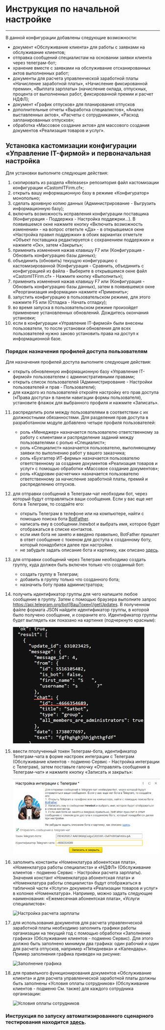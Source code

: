 # Инструкция по начальной настройке
---

В данной конфигурации добавлены следующие возможности:
- документ «Обслуживание клиента» для работы с заявками на обслуживание клиентов;
- отправка сообщений специалистам на основании заявки клиента через телеграм-бот;
- хранение вместе с заявками на обслуживание отсканированных актов выполненных работ;
- документы для расчета управленческой заработной платы «Начисление заработной платы», «Начисление фиксированной премии», «Выплата зарплаты» (начисление оклада, отпускных, процента от выполненных работ, фиксированной премии и расчет НДФЛ);
- документ «График отпусков» для планирования отпусков
- дополнительные отчеты «Выработка специалистов», «Анализ выставленных актов», «Расчеты с сотрудниками», «Расход запланированных отпусков»;
- обработка «Массовое создание актов» для массового создания документов «Реализация товаров и услуг».

## Установка кастомизации конфигурации «Управление IT-фирмой» и первоначальная настройка

Для установки выполните следующие действия:
1.  скопировать из раздела «Releases» репозитория файл кастомизации конфигурации «СаstomITFirm.cf»;
2.	открыть вашу информационную базу в режиме «Конфигуратор» монопольно;
3.	сделать архивную копию данных (Администрирование - Выгрузить информационную базу);
4.	включить возможность исправления конфигурации поставщика (Конфигурация - Поддержка - Настройка поддежрки...). В появившемся окне нажмите кнопку «Включить возможность изменения» - на вопрос ответьте «Да» - в открывшемся окне «Настройка правил поддержки» в обоих вариантах отметьте «Объект поставщика редактируется с сохранением поддержки» и нажмите «Ок», затем «Закрыть»;
5.	применить изменения нажав клавишу F7 или (Конфигурация - Обновить конфигурацию базы данных);
6.	объединить (обновить) текущую конфигурацию с кастомизированной (Конфигурация - Сравнить, объединить с конфигурацией из файла - Выберите в открывшемся окне файл «СаstomITFirm.cf» - Нажмите кнопку «Выполнить»);
7.	применить изменения нажав клавишу F7 или (Конфигурация - Обновить конфигурацию базы данных), затем в появившемся окне «Реорганизация информации» нажмите «Применить»;
8.	запустить конфигурацию в пользовательском режиме, для этого нажмите F5 или (Отладка - Начать отладку);
9.	во время запуска в пользовательском режиме произойдет применение установленных обновлений. Дождитесь окончания установки;
10.	если в конфигурации «Управление IT-фирмой» были внесены пользователи, то после установки обновления для всех пользователей нужно заново установить права на доступ к информационной базе.

### Порядок назначения профилей доступа пользователям

Для назначения профилей доступа выполните следующие действия:
- открыть обновленную информационную базу «Управление IT-фирмой» пользователем с административными правами;
- открыть список пользователей (Администрирование - Настройки пользователей и прав - Пользователи);
- для каждого из пользователей откройте настройку его прав доступа («Права доступа» в панели навигации формы пользователя), установите флажок для выбранного профиля и нажмите «Записать».

11.	распределить роли между пользователями в соответствии с их должностными обязанностями. Для разделения прав доступа в разработанном модуле добавлено четыре профиля пользователей:
    - роль «Менеджер» назначается пользователю ответственному за работу с клиентами и распределение заданий между пользователями с ролью «Специалист»;
    - роль «Специалист» назначается пользователю, выполняющему заявки по выполнению работ у вашего заказчика;
    - роль «Бухгалтер ИТ-фирмы» назначается пользователю ответственному за создание документов «Реализация товаров и услуг» с помощью обработки «Массовое создание документов»;
    - роль «Кадровик-расчетчик» назначается пользователю ответственному за начисление заработной платы, премий и распределению отпусков.
12. для отправки сообщений в Телеграм-чат необходим бот, через который будут отправляться ваши сообщения. Если у вас еще нет бота в Телеграм, то создайте его: 
    - открыть Телеграм в телефоне или на компьютере, найти с помощью поиска бота [BotFather](https://telegram.me/BotFather).
    - написать ему в сообщении /newbot и выбрать имя, которое будет отображаться в списке контактов.
    - если имя бота не занято и введено правильно, BotFather пришлет в ответ сообщение с токеном для доступа к созданному боту, который понадобится далее при настройке.
    - не забудьте задать описание бота и картинку, как описано [здесь](https://tlgrm.ru/docs/bots#edit-settings).
13. для отправки сообщений через Телеграм необходимо создать группу, куда должен быть включен только что созданный бот:
    - создать группу в Телеграм;
    - добавить в группу только что созданного бота;
    - назначить боту права администратора;
14. получить идентификатор группы для чего напишите любое сообщение в группу. Затем с помощью браузера выполните запрос https://api.telegram.org/bot[ВашТокен]/getUpdates. В полученном файле формата JSON найдите идентификатор группы, в которой было получено сообщение, и сохраните его. Идентификатор группы будет выглядеть как показано на картинке (подчеркнуто красным):
    
    ![Идентификатор Группы](Pict/1.png)
15. ввести пполученный токен Телеграм-бота, идентификатор Телеграм-чата в форме настроек интеграции с Телеграм (Обслуживание клиентов - подменю Сервис - Настройка интеграции с Телеграм), затем поставьте галочку «Отправлять сообщения в Телеграм-чат» и нажмите кнопку «Записать и закрыть»: 
    
    ![Настройка интеграции с Телеграм](/pict/2.png)
16. заполнить константы «Номенклатура абонентская плата», «Номенклатура работы специалиста» и «НДФЛ» (Обслуживание клиентов - подменю Сервис - Настройки расчета зарплаты). Значения констант «Номенклатура абонентская плата» и «Номенклатура работы специалиста» будут отображаться в табличной части «Услуги» документа «Реализации товаров и услуг» в колонке «Номенклатура». Например, можно задать следующие наименования: «Ежемесячная абонентская плата», «Услуги специалистов»:
    
    ![Настройка расчета зарплаты](Content/pict/3.png)
17. для использования документов для расчета управленческой заработной платы необходимо заполнить графики работы организации на текущий год с помощью обработки «Заполнение графика» (Обслуживание клиентов - подменю Сервис). Для этого должно быть заполнено минимум два графика: один рабочий и один для расчета отпусков, например «Пятидневка» и «Календарь». Пример заполнения графика приведен на рисунке:
    
    ![Заполнение графика](Content/pict/4.png)
18. для правильного функционирования документов «Обслуживание клиента» и для расчета управленческой заработной платы должны быть заполнены «Условия оплаты сотрудников» (Обслуживание клиентов - подменю См. также) для каждого сотрудника организации:
    
    ![Условия оплаты сотрудников](Content/pict/5.png)

### Инструкция по запуску автоматизированного сценарного тестирования находится [здесь](VAFeatures/TestingGuide.md).


